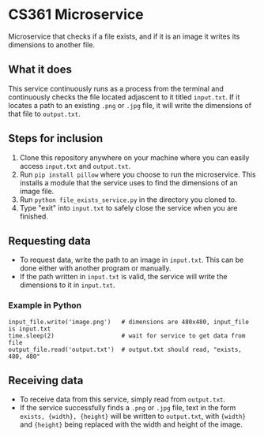 # CS361 Microservice
Microservice that checks if a file exists, and if it is an image it writes its dimensions to another file.

## What it does
This service continuously runs as a process from the terminal and continuously checks the file located adjascent to it titled `input.txt`. If it locates a path to an existing `.png` or `.jpg` file, it will write the dimensions of that file to `output.txt`.

## Steps for inclusion
1. Clone this repository anywhere on your machine where you can easily access `input.txt` and `output.txt`.
2. Run `pip install pillow` where you choose to run the microservice. This installs a module that the service uses to find the dimensions of an image file.
3. Run `python file_exists_service.py` in the directory you cloned to.
4. Type "exit" into `input.txt` to safely close the service when you are finished.

## Requesting data
- To request data, write the path to an image in `input.txt`. This can be done either with another program or manually.
- If the path written in `input.txt` is valid, the service will write the dimensions to it in `input.txt`.

### Example in Python
```python:
input_file.write('image.png')   # dimensions are 480x480, input_file is input.txt
time.sleep(2)                   # wait for service to get data from file
output_file.read('output.txt')  # output.txt should read, "exists, 480, 480"
```

## Receiving data
- To receive data from this service, simply read from `output.txt`.
- If the service successfully finds a `.png` or `.jpg` file, text in the form `exists, {width}, {height}` will be written to `output.txt`, with `{width}` and `{height}` being replaced with the width and height of the image.
